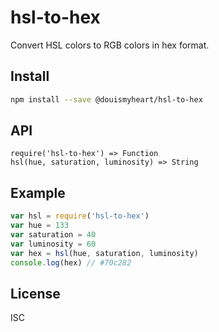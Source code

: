 # hsl-to-hex
Convert HSL colors to RGB colors in hex format.

## Install
```sh
npm install --save @douismyheart/hsl-to-hex
```
## API
```
require('hsl-to-hex') => Function
hsl(hue, saturation, luminosity) => String
```

## Example
```js
var hsl = require('hsl-to-hex')
var hue = 133
var saturation = 40
var luminosity = 60
var hex = hsl(hue, saturation, luminosity)
console.log(hex) // #70c282
```

## License
ISC
